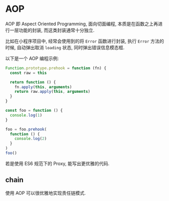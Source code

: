 # AOP

AOP 即 Aspect Oriented Programming, 面向切面编程, 本质是在函数之上再进行一层功能的封装, 而这类封装通常十分独立.

比如在小程序项目中, 经常会使用到的将 `Error` 函数进行封装, 执行 `Error` 方法的时候, 自动弹出取消 `loading` 状态, 同时弹出错误信息模态框.

以下是一个 AOP 编程示例:

```js
Function.prototype.prehook = function (fn) {
  const raw = this

  return function () {
    fn.apply(this, arguments)
    return raw.apply(this, arguments)
  }
}

const foo = function () {
  console.log(1)
}

foo = foo.prehook(
  function () {
    console.log(2) 
  }
)
foo()
```

若是使用 ES6 规范下的 Proxy, 能写出更优雅的代码.

## chain

使用 AOP 可以很优雅地实现责任链模式.